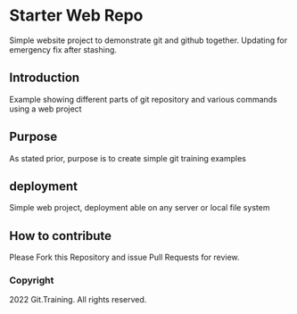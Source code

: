 # Starter Web Repo

Simple website project to demonstrate git and github together. Updating for emergency fix after stashing.

## Introduction 

Example showing different parts of git repository and various commands using a web project 

## Purpose

As stated prior, purpose is to create simple git training examples

## deployment

Simple web project, deployment able on any server or local file system

## How to contribute

Please Fork this Repository and issue Pull Requests for review.


### Copyright 

2022 Git.Training. All rights reserved.